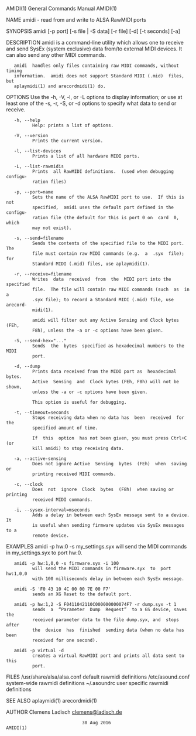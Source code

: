 AMIDI(1)                   General Commands Manual                   AMIDI(1)

NAME
       amidi - read from and write to ALSA RawMIDI ports

SYNOPSIS
       amidi [-p port] [-s file | -S data] [-r file] [-d] [-t seconds] [-a]

DESCRIPTION
       amidi  is  a command-line utility which allows one to receive and send
       SysEx (system exclusive) data from/to external MIDI devices.   It  can
       also send any other MIDI commands.

       amidi  handles only files containing raw MIDI commands, without timing
       information.  amidi does not support Standard MIDI (.mid)  files,  but
       aplaymidi(1) and arecordmidi(1) do.

OPTIONS
       Use  the  -h,  -V, -l, or -L options to display information; or use at
       least one of the -s, -r, -S, or -d options to  specify  what  data  to
       send or receive.

       -h, --help
              Help: prints a list of options.

       -V, --version
              Prints the current version.

       -l, --list-devices
              Prints a list of all hardware MIDI ports.

       -L, --list-rawmidis
              Prints  all RawMIDI definitions.  (used when debugging configu‐
              ration files)

       -p, --port=name
              Sets the name of the ALSA RawMIDI port to use.  If this is  not
              specified,  amidi uses the default port defined in the configu‐
              ration file (the default for this is port 0 on  card  0,  which
              may not exist).

       -s, --send=filename
              Sends the contents of the specified file to the MIDI port.  The
              file must contain raw MIDI commands (e.g.  a  .syx  file);  for
              Standard MIDI (.mid) files, use aplaymidi(1).

       -r, --receive=filename
              Writes  data  received  from  the  MIDI port into the specified
              file.  The file will contain raw MIDI commands (such  as  in  a
              .syx file); to record a Standard MIDI (.mid) file, use arecord‐
              midi(1).

              amidi will filter out any Active Sensing and Clock bytes  (FEh,
              F8h), unless the -a or -c options have been given.

       -S, --send-hex="..."
              Sends  the  bytes  specified as hexadecimal numbers to the MIDI
              port.

       -d, --dump
              Prints data received from the MIDI port as  hexadecimal  bytes.
              Active  Sensing  and  Clock bytes (FEh, F8h) will not be shown,
              unless the -a or -c options have been given.

              This option is useful for debugging.

       -t, --timeout=seconds
              Stops receiving data when no data has  been  received  for  the
              specified amount of time.

              If  this  option  has not been given, you must press Ctrl+C (or
              kill amidi) to stop receiving data.

       -a, --active-sensing
              Does not ignore Active  Sensing  bytes  (FEh)  when  saving  or
              printing received MIDI commands.

       -c, --clock
              Does  not  ignore  Clock  bytes  (F8h)  when saving or printing
              received MIDI commands.

       -i, --sysex-interval=mseconds
              Adds a delay in between each SysEx message sent to a device. It
              is useful when sending firmware updates via SysEx messages to a
              remote device.

EXAMPLES
       amidi -p hw:0 -s my_settings.syx
              will send the MIDI commands in my_settings.syx to port hw:0.

       amidi -p hw:1,0,0 -s firmware.syx -i 100
              will send the MIDI commands in firmware.syx  to  port  hw:1,0,0
              with 100 milliseconds delay in between each SysEx message.

       amidi -S 'F0 43 10 4C 00 00 7E 00 F7'
              sends an XG Reset to the default port.

       amidi -p hw:1,2 -S F0411042110C000000000074F7 -r dump.syx -t 1
              sends  a  “Parameter  Dump  Request”  to a GS device, saves the
              received parameter data to the file dump.syx, and  stops  after
              the  device  has  finished  sending data (when no data has been
              received for one second).

       amidi -p virtual -d
              creates a virtual RawMIDI port and prints all data sent to this
              port.

FILES
       /usr/share/alsa/alsa.conf default rawmidi definitions
       /etc/asound.conf system-wide rawmidi definitions
       ~/.asoundrc user specific rawmidi definitions

SEE ALSO
       aplaymidi(1)
       arecordmidi(1)

AUTHOR
       Clemens Ladisch <clemens@ladisch.de>

                                 30 Aug 2016                         AMIDI(1)
